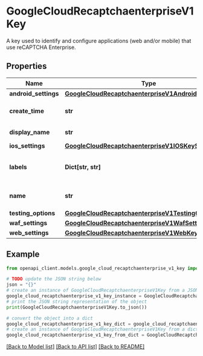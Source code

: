 # GoogleCloudRecaptchaenterpriseV1Key

A key used to identify and configure applications (web and/or mobile) that use reCAPTCHA Enterprise.

## Properties

Name | Type | Description | Notes
------------ | ------------- | ------------- | -------------
**android_settings** | [**GoogleCloudRecaptchaenterpriseV1AndroidKeySettings**](GoogleCloudRecaptchaenterpriseV1AndroidKeySettings.md) |  | [optional] 
**create_time** | **str** | Output only. The timestamp corresponding to the creation of this key. | [optional] [readonly] 
**display_name** | **str** | Required. Human-readable display name of this key. Modifiable by user. | [optional] 
**ios_settings** | [**GoogleCloudRecaptchaenterpriseV1IOSKeySettings**](GoogleCloudRecaptchaenterpriseV1IOSKeySettings.md) |  | [optional] 
**labels** | **Dict[str, str]** | Optional. See [Creating and managing labels] (https://cloud.google.com/recaptcha-enterprise/docs/labels). | [optional] 
**name** | **str** | Identifier. The resource name for the Key in the format &#x60;projects/{project}/keys/{key}&#x60;. | [optional] 
**testing_options** | [**GoogleCloudRecaptchaenterpriseV1TestingOptions**](GoogleCloudRecaptchaenterpriseV1TestingOptions.md) |  | [optional] 
**waf_settings** | [**GoogleCloudRecaptchaenterpriseV1WafSettings**](GoogleCloudRecaptchaenterpriseV1WafSettings.md) |  | [optional] 
**web_settings** | [**GoogleCloudRecaptchaenterpriseV1WebKeySettings**](GoogleCloudRecaptchaenterpriseV1WebKeySettings.md) |  | [optional] 

## Example

```python
from openapi_client.models.google_cloud_recaptchaenterprise_v1_key import GoogleCloudRecaptchaenterpriseV1Key

# TODO update the JSON string below
json = "{}"
# create an instance of GoogleCloudRecaptchaenterpriseV1Key from a JSON string
google_cloud_recaptchaenterprise_v1_key_instance = GoogleCloudRecaptchaenterpriseV1Key.from_json(json)
# print the JSON string representation of the object
print(GoogleCloudRecaptchaenterpriseV1Key.to_json())

# convert the object into a dict
google_cloud_recaptchaenterprise_v1_key_dict = google_cloud_recaptchaenterprise_v1_key_instance.to_dict()
# create an instance of GoogleCloudRecaptchaenterpriseV1Key from a dict
google_cloud_recaptchaenterprise_v1_key_from_dict = GoogleCloudRecaptchaenterpriseV1Key.from_dict(google_cloud_recaptchaenterprise_v1_key_dict)
```
[[Back to Model list]](../README.md#documentation-for-models) [[Back to API list]](../README.md#documentation-for-api-endpoints) [[Back to README]](../README.md)


